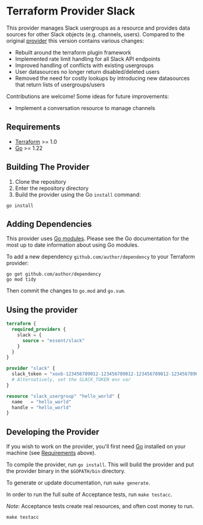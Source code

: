 # Terraform Provider Slack

This provider manages Slack usergroups as a resource and provides data sources for other Slack objects (e.g. channels, users).
Compared to the original [provider](https://github.com/pablovarela/terraform-provider-slack) this version contains various changes:
- Rebuilt around the terraform plugin framework
- Implemented rate limit handling for all Slack API endpoints
- Improved handling of conflicts with existing usergroups
- User datasources no longer return disabled/deleted users
- Removed the need for costly lookups by introducing new datasources that return lists of usergroups/users

Contributions are welcome!
Some ideas for future improvements:
- Implement a conversation resource to manage channels

## Requirements

- [Terraform](https://developer.hashicorp.com/terraform/downloads) >= 1.0
- [Go](https://golang.org/doc/install) >= 1.22

## Building The Provider

1. Clone the repository
2. Enter the repository directory
3. Build the provider using the Go `install` command:

```shell
go install
```

## Adding Dependencies

This provider uses [Go modules](https://github.com/golang/go/wiki/Modules).
Please see the Go documentation for the most up to date information about using Go modules.

To add a new dependency `github.com/author/dependency` to your Terraform provider:

```shell
go get github.com/author/dependency
go mod tidy
```

Then commit the changes to `go.mod` and `go.sum`.

## Using the provider
```terraform
terraform {
  required_providers {
    slack = {
      source = "essent/slack"
    }
  }
}

provider "slack" {
  slack_token = "xoxb-123456789012-123456789012-123456789012-123456789012"
  # Alternatively, set the SLACK_TOKEN env var
}

resource "slack_usergroup" "hello_world" {
  name   = "hello_world"
  handle = "hello_world"
}
```
## Developing the Provider

If you wish to work on the provider, you'll first need [Go](http://www.golang.org) installed on your machine (see [Requirements](#requirements) above).

To compile the provider, run `go install`. This will build the provider and put the provider binary in the `$GOPATH/bin` directory.

To generate or update documentation, run `make generate`.

In order to run the full suite of Acceptance tests, run `make testacc`.

*Note:* Acceptance tests create real resources, and often cost money to run.

```shell
make testacc
```
